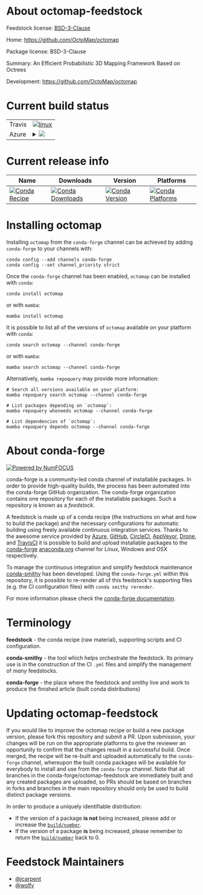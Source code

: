 About octomap-feedstock
=======================

Feedstock license: [BSD-3-Clause](https://github.com/conda-forge/octomap-feedstock/blob/main/LICENSE.txt)

Home: https://github.com/OctoMap/octomap

Package license: BSD-3-Clause

Summary: An Efficient Probabilistic 3D Mapping Framework Based on Octrees

Development: https://github.com/OctoMap/octomap

Current build status
====================


<table><tr>
    <td>Travis</td>
    <td>
      <a href="https://app.travis-ci.com/conda-forge/octomap-feedstock">
        <img alt="linux" src="https://img.shields.io/travis/com/conda-forge/octomap-feedstock/main.svg?label=Linux">
      </a>
    </td>
  </tr>
    
  <tr>
    <td>Azure</td>
    <td>
      <details>
        <summary>
          <a href="https://dev.azure.com/conda-forge/feedstock-builds/_build/latest?definitionId=7376&branchName=main">
            <img src="https://dev.azure.com/conda-forge/feedstock-builds/_apis/build/status/octomap-feedstock?branchName=main">
          </a>
        </summary>
        <table>
          <thead><tr><th>Variant</th><th>Status</th></tr></thead>
          <tbody><tr>
              <td>linux_64</td>
              <td>
                <a href="https://dev.azure.com/conda-forge/feedstock-builds/_build/latest?definitionId=7376&branchName=main">
                  <img src="https://dev.azure.com/conda-forge/feedstock-builds/_apis/build/status/octomap-feedstock?branchName=main&jobName=linux&configuration=linux%20linux_64_" alt="variant">
                </a>
              </td>
            </tr><tr>
              <td>linux_aarch64</td>
              <td>
                <a href="https://dev.azure.com/conda-forge/feedstock-builds/_build/latest?definitionId=7376&branchName=main">
                  <img src="https://dev.azure.com/conda-forge/feedstock-builds/_apis/build/status/octomap-feedstock?branchName=main&jobName=linux&configuration=linux%20linux_aarch64_" alt="variant">
                </a>
              </td>
            </tr><tr>
              <td>linux_ppc64le</td>
              <td>
                <a href="https://dev.azure.com/conda-forge/feedstock-builds/_build/latest?definitionId=7376&branchName=main">
                  <img src="https://dev.azure.com/conda-forge/feedstock-builds/_apis/build/status/octomap-feedstock?branchName=main&jobName=linux&configuration=linux%20linux_ppc64le_" alt="variant">
                </a>
              </td>
            </tr><tr>
              <td>osx_64</td>
              <td>
                <a href="https://dev.azure.com/conda-forge/feedstock-builds/_build/latest?definitionId=7376&branchName=main">
                  <img src="https://dev.azure.com/conda-forge/feedstock-builds/_apis/build/status/octomap-feedstock?branchName=main&jobName=osx&configuration=osx%20osx_64_" alt="variant">
                </a>
              </td>
            </tr><tr>
              <td>osx_arm64</td>
              <td>
                <a href="https://dev.azure.com/conda-forge/feedstock-builds/_build/latest?definitionId=7376&branchName=main">
                  <img src="https://dev.azure.com/conda-forge/feedstock-builds/_apis/build/status/octomap-feedstock?branchName=main&jobName=osx&configuration=osx%20osx_arm64_" alt="variant">
                </a>
              </td>
            </tr><tr>
              <td>win_64</td>
              <td>
                <a href="https://dev.azure.com/conda-forge/feedstock-builds/_build/latest?definitionId=7376&branchName=main">
                  <img src="https://dev.azure.com/conda-forge/feedstock-builds/_apis/build/status/octomap-feedstock?branchName=main&jobName=win&configuration=win%20win_64_" alt="variant">
                </a>
              </td>
            </tr>
          </tbody>
        </table>
      </details>
    </td>
  </tr>
</table>

Current release info
====================

| Name | Downloads | Version | Platforms |
| --- | --- | --- | --- |
| [![Conda Recipe](https://img.shields.io/badge/recipe-octomap-green.svg)](https://anaconda.org/conda-forge/octomap) | [![Conda Downloads](https://img.shields.io/conda/dn/conda-forge/octomap.svg)](https://anaconda.org/conda-forge/octomap) | [![Conda Version](https://img.shields.io/conda/vn/conda-forge/octomap.svg)](https://anaconda.org/conda-forge/octomap) | [![Conda Platforms](https://img.shields.io/conda/pn/conda-forge/octomap.svg)](https://anaconda.org/conda-forge/octomap) |

Installing octomap
==================

Installing `octomap` from the `conda-forge` channel can be achieved by adding `conda-forge` to your channels with:

```
conda config --add channels conda-forge
conda config --set channel_priority strict
```

Once the `conda-forge` channel has been enabled, `octomap` can be installed with `conda`:

```
conda install octomap
```

or with `mamba`:

```
mamba install octomap
```

It is possible to list all of the versions of `octomap` available on your platform with `conda`:

```
conda search octomap --channel conda-forge
```

or with `mamba`:

```
mamba search octomap --channel conda-forge
```

Alternatively, `mamba repoquery` may provide more information:

```
# Search all versions available on your platform:
mamba repoquery search octomap --channel conda-forge

# List packages depending on `octomap`:
mamba repoquery whoneeds octomap --channel conda-forge

# List dependencies of `octomap`:
mamba repoquery depends octomap --channel conda-forge
```


About conda-forge
=================

[![Powered by
NumFOCUS](https://img.shields.io/badge/powered%20by-NumFOCUS-orange.svg?style=flat&colorA=E1523D&colorB=007D8A)](https://numfocus.org)

conda-forge is a community-led conda channel of installable packages.
In order to provide high-quality builds, the process has been automated into the
conda-forge GitHub organization. The conda-forge organization contains one repository
for each of the installable packages. Such a repository is known as a *feedstock*.

A feedstock is made up of a conda recipe (the instructions on what and how to build
the package) and the necessary configurations for automatic building using freely
available continuous integration services. Thanks to the awesome service provided by
[Azure](https://azure.microsoft.com/en-us/services/devops/), [GitHub](https://github.com/),
[CircleCI](https://circleci.com/), [AppVeyor](https://www.appveyor.com/),
[Drone](https://cloud.drone.io/welcome), and [TravisCI](https://travis-ci.com/)
it is possible to build and upload installable packages to the
[conda-forge](https://anaconda.org/conda-forge) [anaconda.org](https://anaconda.org/)
channel for Linux, Windows and OSX respectively.

To manage the continuous integration and simplify feedstock maintenance
[conda-smithy](https://github.com/conda-forge/conda-smithy) has been developed.
Using the ``conda-forge.yml`` within this repository, it is possible to re-render all of
this feedstock's supporting files (e.g. the CI configuration files) with ``conda smithy rerender``.

For more information please check the [conda-forge documentation](https://conda-forge.org/docs/).

Terminology
===========

**feedstock** - the conda recipe (raw material), supporting scripts and CI configuration.

**conda-smithy** - the tool which helps orchestrate the feedstock.
                   Its primary use is in the construction of the CI ``.yml`` files
                   and simplify the management of *many* feedstocks.

**conda-forge** - the place where the feedstock and smithy live and work to
                  produce the finished article (built conda distributions)


Updating octomap-feedstock
==========================

If you would like to improve the octomap recipe or build a new
package version, please fork this repository and submit a PR. Upon submission,
your changes will be run on the appropriate platforms to give the reviewer an
opportunity to confirm that the changes result in a successful build. Once
merged, the recipe will be re-built and uploaded automatically to the
`conda-forge` channel, whereupon the built conda packages will be available for
everybody to install and use from the `conda-forge` channel.
Note that all branches in the conda-forge/octomap-feedstock are
immediately built and any created packages are uploaded, so PRs should be based
on branches in forks and branches in the main repository should only be used to
build distinct package versions.

In order to produce a uniquely identifiable distribution:
 * If the version of a package **is not** being increased, please add or increase
   the [``build/number``](https://docs.conda.io/projects/conda-build/en/latest/resources/define-metadata.html#build-number-and-string).
 * If the version of a package **is** being increased, please remember to return
   the [``build/number``](https://docs.conda.io/projects/conda-build/en/latest/resources/define-metadata.html#build-number-and-string)
   back to 0.

Feedstock Maintainers
=====================

* [@jcarpent](https://github.com/jcarpent/)
* [@wolfv](https://github.com/wolfv/)

